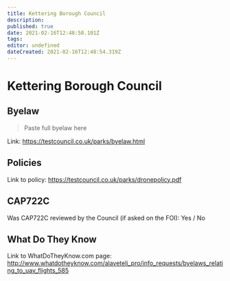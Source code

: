 ```yaml
---
title: Kettering Borough Council
description: 
published: true
date: 2021-02-16T12:48:58.101Z
tags: 
editor: undefined
dateCreated: 2021-02-16T12:48:54.319Z
---
```


# Kettering Borough Council


## Byelaw
> Paste full byelaw here

Link:
https://testcouncil.co.uk/parks/byelaw.html

## Policies
Link to policy:
https://testcouncil.co.uk/parks/dronepolicy.pdf

## CAP722C

Was CAP722C reviewed by the Council (if asked on the FOI): Yes / No

## What Do They Know

Link to WhatDoTheyKnow.com page:
http://www.whatdotheyknow.com/alaveteli_pro/info_requests/byelaws_relating_to_uav_flights_585

